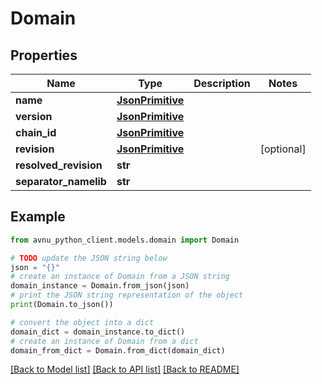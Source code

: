# Domain


## Properties

Name | Type | Description | Notes
------------ | ------------- | ------------- | -------------
**name** | [**JsonPrimitive**](JsonPrimitive.md) |  | 
**version** | [**JsonPrimitive**](JsonPrimitive.md) |  | 
**chain_id** | [**JsonPrimitive**](JsonPrimitive.md) |  | 
**revision** | [**JsonPrimitive**](JsonPrimitive.md) |  | [optional] 
**resolved_revision** | **str** |  | 
**separator_namelib** | **str** |  | 

## Example

```python
from avnu_python_client.models.domain import Domain

# TODO update the JSON string below
json = "{}"
# create an instance of Domain from a JSON string
domain_instance = Domain.from_json(json)
# print the JSON string representation of the object
print(Domain.to_json())

# convert the object into a dict
domain_dict = domain_instance.to_dict()
# create an instance of Domain from a dict
domain_from_dict = Domain.from_dict(domain_dict)
```
[[Back to Model list]](../README.md#documentation-for-models) [[Back to API list]](../README.md#documentation-for-api-endpoints) [[Back to README]](../README.md)


